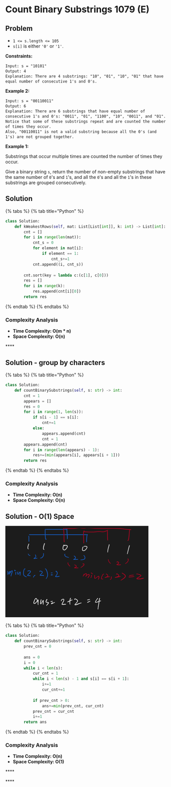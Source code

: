 # Count Binary Substrings 1079 \(E\)

## Problem

* `1 <= s.length <= 105`
* `s[i]` is either `'0'` or `'1'`.

**Constraints:**

```text
Input: s = "10101"
Output: 4
Explanation: There are 4 substrings: "10", "01", "10", "01" that have equal number of consecutive 1's and 0's.
```

**Example 2:**

```text
Input: s = "00110011"
Output: 6
Explanation: There are 6 substrings that have equal number of consecutive 1's and 0's: "0011", "01", "1100", "10", "0011", and "01".
Notice that some of these substrings repeat and are counted the number of times they occur.
Also, "00110011" is not a valid substring because all the 0's (and 1's) are not grouped together.
```

**Example 1:**

Substrings that occur multiple times are counted the number of times they occur.

Give a binary string `s`, return the number of non-empty substrings that have the same number of `0`'s and `1`'s, and all the `0`'s and all the `1`'s in these substrings are grouped consecutively.

## Solution 

{% tabs %}
{% tab title="Python" %}
```python
class Solution:
    def kWeakestRows(self, mat: List[List[int]], k: int) -> List[int]:
        cnt = []
        for i in range(len(mat)):
            cnt_s = 0
            for element in mat[i]:
                if element == 1:
                    cnt_s+=1
            cnt.append((i, cnt_s))
        
        cnt.sort(key = lambda c:(c[1], c[0]))
        res = []
        for i in range(k):
            res.append(cnt[i][0])
        return res
```
{% endtab %}
{% endtabs %}

### Complexity Analysis

* **Time Complexity: O\(m \* n\)**
* **Space Complexity: O\(n\)**

\*\*\*\*

## Solution - group by characters

{% tabs %}
{% tab title="Python" %}
```python
class Solution:
    def countBinarySubstrings(self, s: str) -> int:
        cnt = 1
        appears = []
        res = 0
        for i in range(1, len(s)):
            if s[i - 1] == s[i]:
                cnt+=1
            else:
                appears.append(cnt)
                cnt = 1
        appears.append(cnt)
        for i in range(len(appears) - 1):
            res+=(min(appears[i], appears[i + 1]))
        return res       
```
{% endtab %}
{% endtabs %}

### Complexity Analysis

* **Time Complexity: O\(n\)**
* **Space Complexity: O\(n\)**

## Solution - O\(1\) Space

![](../../.gitbook/assets/screen-shot-2021-10-03-at-1.20.07-pm.png)

{% tabs %}
{% tab title="Python" %}
```python
class Solution:
    def countBinarySubstrings(self, s: str) -> int:
        prev_cnt = 0
        
        ans = 0
        i = 0
        while i < len(s):
            cur_cnt = 1
            while i < len(s) - 1 and s[i] == s[i + 1]:
                i+=1
                cur_cnt+=1
            
            if prev_cnt > 0:
                ans+=min(prev_cnt, cur_cnt)
            prev_cnt = cur_cnt
            i+=1
        return ans
```
{% endtab %}
{% endtabs %}

### Complexity Analysis

* **Time Complexity: O\(n\)**
* **Space Complexity: O\(1\)**

\*\*\*\*

\*\*\*\*

